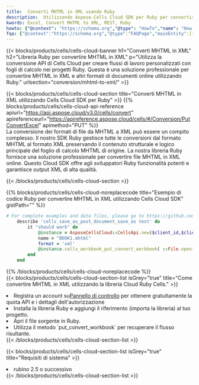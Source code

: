```yaml
---
title:  Converti MHTML in XML usando Ruby
description:  Utilizzando Aspose.Cells Cloud SDK per Ruby per convertire un file in formato MHTML in un file in formato XML.
kwords: Excel, Convert MHTML to XML, REST, Ruby
howto: {"@context": "https://schema.org","@type": "HowTo","name": "How to convert MHTML to XML using the Cells Cloud Ruby library.","description": "How to convert MHTML to XML using the Cells Cloud Ruby library.","image": {"@type": "ImageObject"},"url": "/ruby/conversion/mhtml-to-xml/","step": [{ "@type": "HowToStep","name": "How to convert MHTML to XML using the Cells Cloud Ruby library. step 1", "image": {"@type": "ImageObject",},"url": "/ruby/conversion/mhtml-to-xml/","text": "Register an account at <a href='https://dashboard.aspose.cloud/'>Dashboard</a> to get free API quota & authorization details",},{ "@type": "HowToStep","name": "How to convert MHTML to XML using the Cells Cloud Ruby library. step 1", "image": {"@type": "ImageObject",},"url": "/ruby/conversion/mhtml-to-xml/","text": "Install Ruby library and add the reference (import the library) to your project.",},{ "@type": "HowToStep","name": "How to convert MHTML to XML using the Cells Cloud Ruby library. step 1", "image": {"@type": "ImageObject",},"url": "/ruby/conversion/mhtml-to-xml/","text": "Open the source file in Ruby.",},{ "@type": "HowToStep","name": "How to convert MHTML to XML using the Cells Cloud Ruby library. step 1", "image": {"@type": "ImageObject",},"url": "/ruby/conversion/mhtml-to-xml/","text": "Use the `put_convert_workbook` method to retrieve the resulting stream.",}, ],"supply": {"@type": "HowToSupply","name": "document"},"tool": [{"@type": "HowToTool","name": "RubyMine, Visual Studio Code, Aptana Studio, NetBeans"},{"@type": "HowToTool","name": "Aspose Cells"}],"totalTime": "PT6M"}
fqa: {"@context":"https://schema.org","@type":"FAQPage","mainEntity":[{"@type":"Question","name":"Why convert file formats in C# using REST API?","acceptedAnswer":{"@type":"Answer","text":"Documents are encoded in many ways, and some files may be incompatible with the software you use. To open and read such files, just convert them to appropriate file formats.<br/><ol><li>Install .NET SDK and add the reference (import the library) to your project.</li><li>Open the source file in C# using REST API.</li><li>Call the PutConvertWorkbookRequest() method, passing an output filename with required extension.</li><li>Get the result of conversion as a separate file.</li></ol>"}},{"@type":"Question","name":"What file formats can I convert with your C# library?","acceptedAnswer":{"@type":"Answer","text":"We support a variety of file formats for conversion using .NET library, including XLSX, Excel, xls , PDF, CSV, HTML, Markdown, XML, PNG, JPG, TIFF, Json, TXT and many more."}},{"@type":"Question","name":"What is the maximum allowed file size for conversion using this .NET library?","acceptedAnswer":{"@type":"Answer","text":"There are no file size limits for format conversions using .NET library."}}]}
---
```

{{< blocks/products/cells/cells-cloud-banner h1="Converti MHTML in XML" h2="Libreria Ruby per convertire MHTML in XML" p="Utilizza la conversione API di Cells Cloud per creare flussi di lavoro personalizzati con fogli di calcolo nei progetti Ruby. Questa è una soluzione professionale per convertire MHTML in XML e altri formati di documenti online utilizzando Ruby." urlsection="conversion/mhtml-to-xml/" >}}

{{< blocks/products/cells/cells-cloud-section title="Converti MHTML in XML utilizzando Cells Cloud SDK per Ruby" >}}
{{% blocks/products/cells/cells-cloud-api-reference apiurl="https://api.aspose.cloud/v3.0/cells/convert" apireferenceurl="https://apireference.aspose.cloud/cells/#/Conversion/PutConvertExcel" apimethod="PUT" %}}
<br/>
La conversione dei formati di file da MHTML a XML può essere un compito complesso. Il nostro SDK Ruby gestisce tutte le conversioni dal formato MHTML al formato XML preservando il contenuto strutturale e logico principale del foglio di calcolo MHTML di origine. La nostra libreria Ruby fornisce una soluzione professionale per convertire file MHTML in XML online. Questo Cloud SDK offre agli sviluppatori Ruby funzionalità potenti e garantisce output XML di alta qualità.

{{< /blocks/products/cells/cells-cloud-section >}}

{{% blocks/products/cells/cells-cloud-noreplacecode title="Esempio di codice Ruby per convertire MHTML in XML utilizzando Cells Cloud SDK" gistPath="" %}}
 
```ruby
# For complete examples and data files, please go to https://github.com/aspose-cells-cloud/aspose-cells-cloud-ruby/
    describe 'cells_save_as_post_document_save_as test' do
        it "should work" do
            @instance = AsposeCellsCloud::CellsApi.new($client_id,$client_secret,"v3.0","https://api.aspose.cloud/")
            name = "BOOK1.mhtml"
            format = 'xml'
            @instance.cells_workbook_put_convert_workbook( ::File.open(File.expand_path("data/"+name),"r")  {|io| io.read(io.size) },{:format=>format})     
        end
    end
```
 
{{% /blocks/products/cells/cells-cloud-noreplacecode %}}
<br/>
{{< blocks/products/cells/cells-cloud-section-list isGrey="true" title="Come convertire MHTML in XML utilizzando la libreria Cloud Ruby Cells." >}}
<li> Registra un account su<a href="https://dashboard.aspose.cloud/">Pannello di controllo</a> per ottenere gratuitamente la quota API e i dettagli dell'autorizzazione</li>
<li>Installa la libreria Ruby e aggiungi il riferimento (importa la libreria) al tuo progetto.</li>
<li>Apri il file sorgente in Ruby.</li>
<li>Utilizza il metodo `put_convert_workbook` per recuperare il flusso risultante.</li>
{{< /blocks/products/cells/cells-cloud-section-list >}}

{{< blocks/products/cells/cells-cloud-section-list isGrey="true" title="Requisiti di sistema" >}}
<li>rubino 2.5 o successivo</li>
{{< /blocks/products/cells/cells-cloud-section-list >}}
